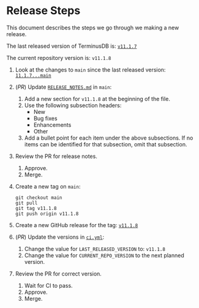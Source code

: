 # Release Steps

This document describes the steps we go through we making a new release.

<!-- [[[cog
import cog
last_released_version = f'`v{LAST_RELEASED_VERSION}`'
last_released_version_link = f'[{last_released_version}](https://github.com/terminusdb/terminusdb/releases/tag/v{LAST_RELEASED_VERSION})'
changes_since_last_released_version_link = f'[`{LAST_RELEASED_VERSION}...main`](https://github.com/terminusdb/terminusdb/compare/v{LAST_RELEASED_VERSION}...main)'
current_repo_version = f'`v{CURRENT_REPO_VERSION}`'
current_repo_version_link = f'[{current_repo_version}](https://github.com/terminusdb/terminusdb/releases/tag/v{CURRENT_REPO_VERSION})'
]]] -->
<!-- [[[end]]] -->

The last released version of TerminusDB is: <!--
[[[cog cog.out(last_released_version_link) ]]] -->
[`v11.1.7`](https://github.com/terminusdb/terminusdb/releases/tag/v11.1.7)
<!-- [[[end]]] -->

The current repository version is: <!--
[[[cog cog.out(current_repo_version) ]]] -->
`v11.1.8`
<!-- [[[end]]] -->

1. Look at the changes to `main` since the last released version: <!--
   [[[cog cog.out(changes_since_last_released_version_link) ]]] -->
   [`11.1.7...main`](https://github.com/terminusdb/terminusdb/compare/v11.1.7...main)
   <!-- [[[end]]] -->

2. (_PR_) Update [`RELEASE_NOTES.md`](./RELEASE_NOTES.md) in `main`:
   1. Add a new section for <!--
      [[[cog cog.out(current_repo_version) ]]] -->
      `v11.1.8`
      <!-- [[[end]]] -->
      at the beginning of the file.
   2. Use the following subsection headers:
      - New
      - Bug fixes
      - Enhancements
      - Other
   3. Add a bullet point for each item under the above subsections. If no items
      can be identified for that subsection, omit that subsection.

3. Review the PR for release notes.
   1. Approve.
   2. Merge.

4. Create a new tag on `main`:
   <!-- [[[cog
   cog.out(f"""
   ```
   git checkout main
   git pull
   git tag v{CURRENT_REPO_VERSION}
   git push origin v{CURRENT_REPO_VERSION}
   ```
   """)
   ]]] -->

   ```
   git checkout main
   git pull
   git tag v11.1.8
   git push origin v11.1.8
   ```
   <!-- [[[end]]] -->

5. Create a new GitHub release for the tag: <!--
   [[[cog cog.out(current_repo_version_link) ]]] -->
   [`v11.1.8`](https://github.com/terminusdb/terminusdb/releases/tag/v11.1.8)
   <!-- [[[end]]] -->

6. (_PR_) Update the versions in [`ci.yml`](../.github/workflows/ci.yml):
   1. Change the value for `LAST_RELEASED_VERSION` to: <!--
      [[[cog cog.out(current_repo_version) ]]] -->
      `v11.1.8`
      <!-- [[[end]]] -->
   2. Change the value for `CURRENT_REPO_VERSION` to the next planned version.

7. Review the PR for correct version.
   1. Wait for CI to pass.
   2. Approve.
   3. Merge.
